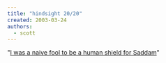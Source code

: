 ```yaml
---
title: "hindsight 20/20"
created: 2003-03-24
authors: 
  - scott
---
```


"[I was a naive fool to be a human shield for Saddam](http://www.telegraph.co.uk/opinion/main.jhtml?xml=/opinion/2003/03/23/do2305.xml&sSheet=/opinion/2003/03/23/ixop.html)"
